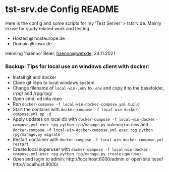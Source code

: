 # tst-srv.de Config README

Here is the config and some scripts for my 'Test Server' > tstsrv.de. Mainly in use for study related work and testing.

- Hosted @ hosteurope.de
- Domain @ inwx.de

Henning 'haenno' Beier, haenno@web.de, 24.11.2021







### Backup: Tips for local use on windows client with docker:

- Install git and docker
- Clone git repo to local windows system
- Change filename of ``local-win-.env`` to ``.env`` and copy it to the basefolder, /rpg/ and /rpg/rpg/
- Open cmd, cd into repo
- Run ``docker-compose -f local-win-docker-compose.yml build``
- Start the contains with ``docker-compose -f local-win-docker-compose.yml up -d``
- Apply updates on local db with ``docker-compose -f local-win-docker-compose.yml exec rpg python rpg/manage.py makemigrations`` and ``docker-compose -f local-win-docker-compose.yml exec rpg python rpg/manage.py migrate``
- Restart container with ``docker-compose -f local-win-docker-compose.yml restart``
- Create local superuser with ``docker-compose -f local-win-docker-compose.yml exec rpg python rpg/manage.py createsuperuser``
- Open and login to admin: http://localhost:8000/admin or open site itesef http://localhost:8000/